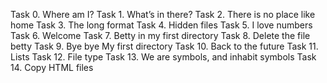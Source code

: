 Task 0. Where am I?
Task 1. What’s in there?
Task 2. There is no place like home
Task 3. The long format
Task 4. Hidden files
Task 5. I love numbers
Task 6. Welcome
Task 7. Betty in my first directory
Task 8. Delete the file betty
Task 9. Bye bye My first directory
Task 10. Back to the future
Task 11. Lists
Task 12. File type 
Task 13. We are symbols, and inhabit symbols
Task 14. Copy HTML files
